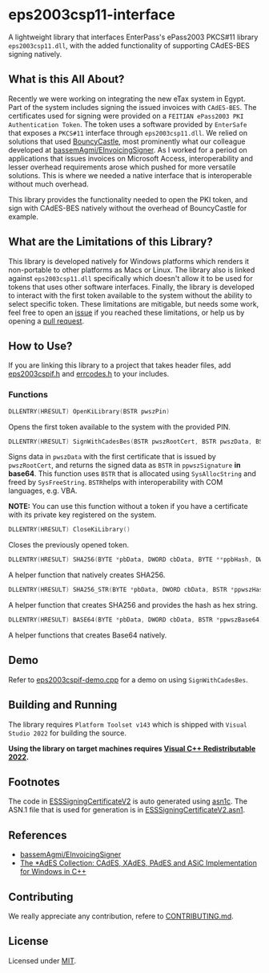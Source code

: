 eps2003csp11-interface
======================

A lightweight library that interfaces EnterPass's ePass2003 PKCS#11 library `eps2003csp11.dll`, with the added functionality of supporting CAdES-BES signing natively.

What is this All About?
-----------------------

Recently we were working on integrating the new eTax system in Egypt. Part of the system includes signing the issued invoices with `CAdES-BES`. The certificates used for signing were provided on a `FEITIAN ePass2003 PKI Authentication Token`. The token uses a software provided by `EnterSafe` that exposes a `PKCS#11` interface through `eps2003csp11.dll`. We relied on solutions that used [BouncyCastle](https://www.bouncycastle.org/), most prominently what our colleague developed at [bassemAgmi/EInvoicingSigner](https://github.com/bassemAgmi/EInvoicingSigner). As I worked for a period on applications that issues invoices on Microsoft Access, interoperability and lesser overhead requirements arose which pushed for more versatile solutions. This is where we needed a native interface that is interoperable without much overhead.

This library provides the functionality needed to open the PKI token, and sign with CAdES-BES natively without the overhead of BouncyCastle for example.

What are the Limitations of this Library?
----------------------------------------

This library is developed natively for Windows platforms which renders it non-portable to other platforms as Macs or Linux. The library also is linked against `eps2003csp11.dll` specifically which doesn't allow it to be used for tokens that uses other software interfaces. Finally, the library is developed to interact with the first token available to the system without the ability to select specific token. These limitations are mitigable, but needs some work, feel free to open an [issue](https://github.com/melgmry0101b/eps2003csp11-interface/issues/new) if you reached these limitations, or help us by opening a [pull request](https://github.com/melgmry0101b/eps2003csp11-interface/compare).

How to Use?
-----------

If you are linking this library to a project that takes header files, add [eps2003cspif.h](src/eps2003cspif/eps2003cspif.h) and [errcodes.h](src/eps2003cspif/errcodes.h) to your includes.

### Functions

```CPP
DLLENTRY(HRESULT) OpenKiLibrary(BSTR pwszPin)
```

Opens the first token available to the system with the provided PIN.

```CPP
DLLENTRY(HRESULT) SignWithCadesBes(BSTR pwszRootCert, BSTR pwszData, BSTR *ppwszSignature)
```

Signs data in `pwszData` with the first certificate that is issued by `pwszRootCert`, and returns the signed data as `BSTR` in `ppwszSignature` **in base64**. This function uses `BSTR` that is allocated using `SysAllocString` and freed by `SysFreeString`. `BSTR`helps with interoperability with COM languages, e.g. VBA.

**NOTE:** You can use this function without a token if you have a certificate with its private key registered on the system.

```CPP
DLLENTRY(HRESULT) CloseKiLibrary()
```

Closes the previously opened token.

```CPP
DLLENTRY(HRESULT) SHA256(BYTE *pbData, DWORD cbData, BYTE **ppbHash, DWORD *pcbHash)
```

A helper function that natively creates SHA256.

```CPP
DLLENTRY(HRESULT) SHA256_STR(BYTE *pbData, DWORD cbData, BSTR *ppwszHash)
```

A helper function that creates SHA256 and provides the hash as hex string.

```CPP
DLLENTRY(HRESULT) BASE64(BYTE *pbData, DWORD cbData, BSTR *ppwszBase64)
```

A helper functions that creates Base64 natively.

Demo
----

Refer to [eps2003cspif-demo.cpp](demo/eps2003cspif-demo/eps2003cspif-demo.cpp) for a demo on using `SignWithCadesBes`.

Building and Running
--------------------

The library requires `Platform Toolset v143` which is shipped with `Visual Studio 2022` for building the source.

**Using the library on target machines requires [Visual C++ Redistributable 2022](https://learn.microsoft.com/en-US/cpp/windows/latest-supported-vc-redist?view=msvc-170#visual-studio-2015-2017-2019-and-2022).**

Footnotes
---------

The code in [ESSSigningCertificateV2](src/ESSSigningCertificateV2) is auto generated using [asn1c](https://github.com/vlm/asn1c). The ASN.1 file that is used for generation is in [ESSSigningCertificateV2.asn1](docs/asn1/ESSSigningCertificateV2.asn1).

References
----------

* [bassemAgmi/EInvoicingSigner](https://github.com/bassemAgmi/EInvoicingSigner)
* [The *AdES Collection: CAdES, XAdES, PAdES and ASiC Implementation for Windows in C++](https://www.codeproject.com/Articles/1256991/The-AdES-Collection-CAdES-XAdES-PAdES-and-ASiC)

Contributing
------------

We really appreciate any contribution, refere to [CONTRIBUTING.md](CONTRIBUTING.md).

License
-------

Licensed under [MIT](LICENSE).
